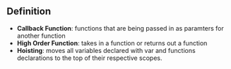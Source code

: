 ## Definition

- **Callback Function**: functions that are being passed in as paramters for another function
- **High Order Function**: takes in a function or returns out a function
- **Hoisting**: moves all variables declared with var and functions declarations to the top of their respective scopes.